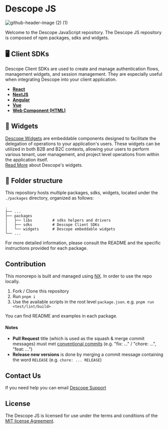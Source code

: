 # Descope JS

![github-header-image (2) (1)](https://github.com/descope/.github/assets/32936811/d904d37e-e3fa-4331-9f10-2880bb708f64)

Welcome to the Descope JavaScript repository.
The Descope JS repository is composed of npm packages, sdks and widgets.

## 🖥️ Client SDKs

Descope Client SDKs are used to create and manage authentication flows, management widgets, and session management. They are especially useful when integrating Descope into your client application.

- **[React](https://github.com/descope/descope-js/tree/main/packages/sdks/react-sdk)**
- **[NextJS](https://github.com/descope/descope-js/tree/main/packages/sdks/nextjs-sdk)**
- **[Angular](https://github.com/descope/descope-js/tree/main/packages/sdks/angular-sdk)**
- **[Vue](https://github.com/descope/descope-js/tree/main/packages/sdks/vue-sdk)**
- **[Web Component (HTML)](https://github.com/descope/descope-js/tree/main/packages/sdks/web-component)**

## :cherry_blossom: Widgets

[Descope Widgets](https://github.com/descope/descope-js/tree/main/packages/widgets) are embeddable components designed to facilitate the delegation of operations to your application's users. These widgets can be utilized in both B2B and B2C contexts, allowing your users to perform various tenant, user management, and project level operations from within the application itself.  
[Read More](https://docs.descope.com/customize/widgets) about Descope's widgets.

## :open_file_folder: Folder structure

This repository hosts multiple packages, sdks, widgets, located under the `./packages` directory, organized as follows:

    .
    ├── ...
    ├── packages
    │   ├── libs         # sdks helpers and drivers
    │   ├── sdks         # Descope Client SDKs
    │   └── widgets      # Descope embeddable widgets
    └── ...

For more detailed information, please consult the README and the specific instructions provided for each package.

## Contribution

This monorepo is built and managed using [NX](https://nx.dev/). In order to use the repo locally.

1. Fork / Clone this repository
2. Run `pnpm i`
3. Use the available scripts in the root level `package.json`. e.g. `pnpm run <test/lint/build>`

You can find README and examples in each package.

#### Notes

- **Pull Request** title (which is used as the squash & merge commit messages) must met [conventional commits](https://www.conventionalcommits.org) (e.g. "fix: ..." / "chore: ...", "feat: ...")
- **Release new versions** is done by merging a commit message containing the word `RELEASE` (e.g. `chore: ... RELEASE`)

## Contact Us

If you need help you can email [Descope Support](mailto:support@descope.com)

## License

The Descope JS is licensed for use under the terms and conditions of the [MIT license Agreement](./LICENSE).


